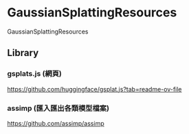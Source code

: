 # GaussianSplattingResources
GaussianSplattingResources

## Library
### gsplats.js (網頁)
https://github.com/huggingface/gsplat.js?tab=readme-ov-file
### assimp (匯入匯出各類模型檔案)
https://github.com/assimp/assimp
